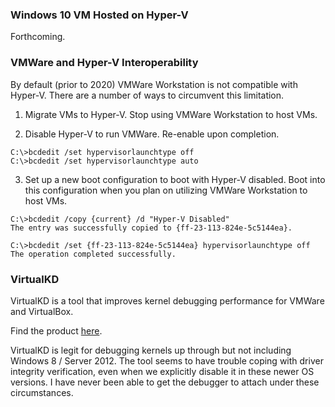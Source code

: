 ### Windows 10 VM Hosted on Hyper-V

Forthcoming.

### VMWare and Hyper-V Interoperability

By default (prior to 2020) VMWare Workstation is not compatible with Hyper-V. There are a number of ways to circumvent this limitation.

1. Migrate VMs to Hyper-V. Stop using VMWare Workstation to host VMs.

2. Disable Hyper-V to run VMWare. Re-enable upon completion.

```
C:\>bcdedit /set hypervisorlaunchtype off
C:\>bcdedit /set hypervisorlaunchtype auto
```

3. Set up a new boot configuration to boot with Hyper-V disabled. Boot into this configuration when you plan on utilizing VMWare Workstation to host VMs.

```
C:\>bcdedit /copy {current} /d "Hyper-V Disabled" 
The entry was successfully copied to {ff-23-113-824e-5c5144ea}. 

C:\>bcdedit /set {ff-23-113-824e-5c5144ea} hypervisorlaunchtype off 
The operation completed successfully.
```

### VirtualKD

VirtualKD is a tool that improves kernel debugging performance for VMWare and VirtualBox.

Find the product [here](http://sysprogs.com/legacy/virtualkd/).

VirtualKD is legit for debugging kernels up through but not including Windows 8 / Server 2012. The tool seems to have trouble coping with driver integrity verification, even when we explicitly disable it in these newer OS versions. I have never been able to get the debugger to attach under these circumstances. 